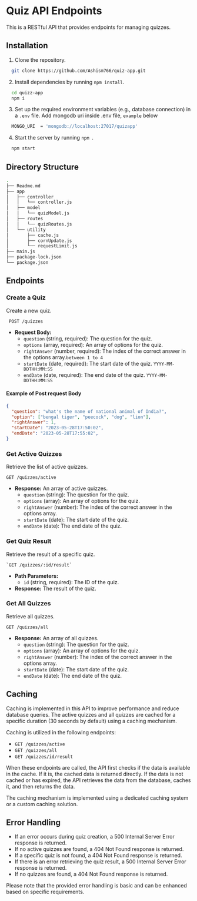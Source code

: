 # Quiz API Endpoints

This is a RESTful API that provides endpoints for managing quizzes.

## Installation

1. Clone the repository.
```sh
  git clone https://github.com/Ashism766/quiz-app.git
```
2. Install dependencies by running `npm install`.
```sh
  cd quizz-app
  npm i 
```
3. Set up the required environment variables (e.g., database connection) in a `.env` file.
   Add mongodb uri inside .env file, `example` below
```sh
  MONGO_URI  = 'mongodb://localhost:27017/quizapp'
```
4. Start the server by running `npm `.
```sh
  npm start
```

## Directory Structure
```bash
.
├── Readme.md
├── app
│   ├── controller
│   │   └── controller.js
│   ├── model
│   │   └── quizModel.js
│   ├── routes
│   │   └── quizRoutes.js
│   └── utility
│       ├── cache.js
│       ├── cornUpdate.js
│       └── requestLimit.js
├── main.js
├── package-lock.json
└── package.json
```

## Endpoints

### Create a Quiz
Create a new quiz.
```http
 POST /quizzes
 ```
- **Request Body:**
  - `question` (string, required): The question for the quiz.
  - `options` (array, required): An array of options for the quiz.
  - `rightAnswer` (number, required): The index of the correct answer in the options array.`between 1 to 4`
  - `startDate` (date, required): The start date of the quiz. `YYYY-MM-DDTHH:MM:SS`
  - `endDate` (date, required): The end date of the quiz.  `YYYY-MM-DDTHH:MM:SS`

#### Example of Post request Body
```json
{
  "question": "what's the name of national animal of India?",
  "option": ["bengal tiger", "peecock", "dog", "lion"],
  "rightAnswer": 1,
  "startDate": "2023-05-28T17:50:02",
  "endDate": "2023-05-28T17:55:02",
}
```

### Get Active Quizzes
Retrieve the list of active quizzes.
```https
GET /quizzes/active
```
- **Response:** An array of active quizzes.
  - `question` (string): The question for the quiz.
  - `options` (array): An array of options for the quiz.
  - `rightAnswer` (number): The index of the correct answer in the options array.
  - `startDate` (date): The start date of the quiz.
  - `endDate` (date): The end date of the quiz.

### Get Quiz Result

Retrieve the result of a specific quiz.
```https
`GET /quizzes/:id/result`
```
- **Path Parameters:**
  - `id` (string, required): The ID of the quiz.
- **Response:** The result of the quiz.

### Get All Quizzes

Retrieve all quizzes.
```https
GET /quizzes/all
```
- **Response:** An array of all quizzes.
  - `question` (string): The question for the quiz.
  - `options` (array): An array of options for the quiz.
  - `rightAnswer` (number): The index of the correct answer in the options array.
  - `startDate` (date): The start date of the quiz.
  - `endDate` (date): The end date of the quiz.

## Caching

Caching is implemented in this API to improve performance and reduce database queries. The active quizzes and all quizzes are cached for a specific duration (30 seconds by default) using a caching mechanism.

Caching is utilized in the following endpoints:
- `GET /quizzes/active`
- `GET /quizzes/all`
- `GET /quizzes/id/result`

When these endpoints are called, the API first checks if the data is available in the cache. If it is, the cached data is returned directly. If the data is not cached or has expired, the API retrieves the data from the database, caches it, and then returns the data.

The caching mechanism is implemented using a dedicated caching system or a custom caching solution.

## Error Handling

- If an error occurs during quiz creation, a 500 Internal Server Error response is returned.
- If no active quizzes are found, a 404 Not Found response is returned.
- If a specific quiz is not found, a 404 Not Found response is returned.
- If there is an error retrieving the quiz result, a 500 Internal Server Error response is returned.
- If no quizzes are found, a 404 Not Found response is returned.

Please note that the provided error handling is basic and can be enhanced based on specific requirements.

